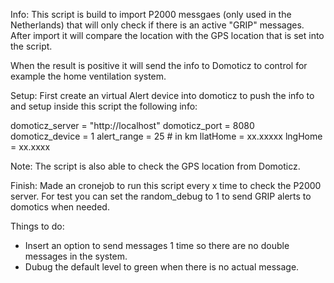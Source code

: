 Info:
This script is build to import P2000 messgaes (only used in the Netherlands) that will only check if there is an active "GRIP" messages.
After import it will compare the location with the GPS location that is set into the script.

When the result is positive it will send the info to Domoticz to control for example the home ventilation system.

Setup:
First create an virtual Alert device into domoticz to push the info to and setup inside this script the following info:

domoticz_server = "http://localhost"
domoticz_port = 8080
domoticz_device = 1
alert_range = 25  # in km
llatHome = xx.xxxxx
lngHome = xx.xxxx

Note: The script is also able to check the GPS location from Domoticz.

Finish:
Made an cronejob to run this script every x time to check the P2000 server.
For test you can set the random_debug to 1 to send GRIP alerts to domotics when needed.


Things to do:
- Insert an option to send messages 1 time so there are no double messages in the system.
- Dubug the default level to green when there is no actual message.
